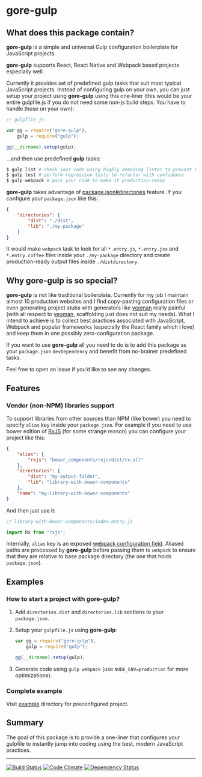 # gore-gulp

## What does this package contain?

**gore-gulp** is a simple and universal Gulp configuration boilerplate for
JavaScript projects.

**gore-gulp** supports React, React Native and Webpack based projects
especially well.

Currently it provides set of predefined gulp tasks that suit most typical
JavaScript projects. Instead of configuring gulp on your own, you can just
setup your project using **gore-gulp** using this one-liner (this would be your
entire gulpfile.js if you do not need some non-js build steps. You have to
handle those on your own):

```JavaScript
// gulpfile.js

var gg = require("gore-gulp"),
    gulp = require("gulp");

gg(__dirname).setup(gulp);
```

...and then use predefined **gulp** tasks:

```Bash
$ gulp lint # check your code using highly demading linter to prevent bugs
$ gulp test # perform regression tests to refactor with confidence
$ gulp webpack # pack your code to make it production-ready
```

**gore-gulp** takes advantage of
[package.json#directories](https://docs.npmjs.com/files/package.json#directorieslib)
feature. If you configure your `package.json` like this:

```JSON
{
    "directories": {
        "dist": "./dist",
        "lib": "./my-package"
    }
}
```

It would make `webpack` task to look for all `*.entry.js`, `*.entry.jsx` and
`*.entry.coffee` files inside your `./my-package` directory and create
production-ready output files inside `./distdirectory`.

## Why gore-gulp is so special?

**gore-gulp** is not like traditional boilerplate. Currently for my job I
maintain almost 10 production websites and I find copy-pasting configuration
files or even generating project stubs with generators like
[yeoman](http://yeoman.io/) really painful (with all respect to
[yeoman](http://yeoman.io/), scaffolding just does not suit my needs). What I
intend to achieve is to collect best practices associated with JavaScript,
Webpack and popular frameworks (especially the React family which I love) and
keep them in one possibly zero-configuration package.

If you want to use **gore-gulp** all you need to do is to add this package
as your `package.json` `devDependency` and benefit from no-brainer predefined
tasks.

Feel free to open an issue if you’d like to see any changes.

## Features

### Vendor (non-NPM) libraries support

To support libraries from other sources than NPM (like bower) you need to
specify `alias` key inside your `package.json`. For
example if you need to use bower edition of
[RxJS](https://github.com/Reactive-Extensions/RxJS) (for some strange reason)
you can configure your project like this:

```JSON
{
    "alias": {
        "rxjs": "bower_components/rxjs/dist/rx.all"
    },
    "directories": {
        "dist": "my-output-folder",
        "lib": "library-with-bower-components"
    },
    "name": "my-library-with-bower-components"
}
```

And then just use it:

```JavaScript
// library-with-bower-components/index.entry.js

import Rx from "rxjs";
```

Internally, `alias` key is an exposed
[webpack configuration field](http://webpack.github.io/docs/configuration.html#resolve-alias).
Aliased paths are processed by **gore-gulp** before passing them to `webpack`
to ensure that they are relative to base package directory (the one that holds
`package.json`).

## Examples

### How to start a project with gore-gulp?

1. Add `directories.dist` and `directories.lib` sections to your `package.json`.
2. Setup your `gulpfile.js` using **gore-gulp**:

    ```JavaScript
    var gg = require("gore-gulp"),
        gulp = require("gulp");

    gg(__dirname).setup(gulp);
    ```

3. Generate code using `gulp webpack` (use `NODE_ENV=production` for more
optimizations).

### Complete example

Visit [example](example) directory for preconfigured project.

## Summary

The goal of this package is to provide a one-liner that configures your
gulpfile to instantly jump into coding using the best, modern JavaScript
practices.

---

[![Build Status](http://img.shields.io/travis/goreutils/gore-gulp.svg?style=flat)](https://travis-ci.org/goreutils/gore-gulp)
[![Code Climate](http://img.shields.io/codeclimate/github/goreutils/gore-gulp.svg?style=flat)](https://codeclimate.com/github/goreutils/gore-gulp)
[![Dependency Status](http://img.shields.io/david/goreutils/gore-gulp.svg?style=flat)](https://david-dm.org/goreutils/gore-gulp)
